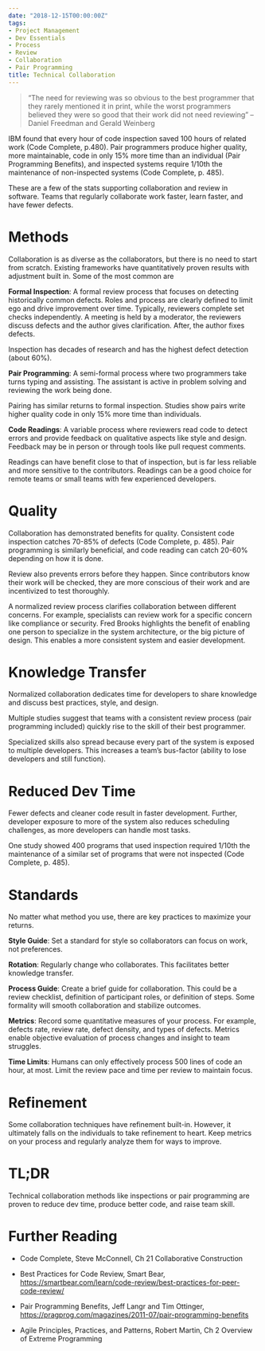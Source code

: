 ```yaml
---
date: "2018-12-15T00:00:00Z"
tags:
- Project Management
- Dev Essentials
- Process
- Review
- Collaboration
- Pair Programming
title: Technical Collaboration
---
```


> “The need for reviewing was so obvious to the best programmer that they
> rarely mentioned it in print, while the worst programmers believed they 
> were so good that their work did not need reviewing”
> – Daniel Freedman and Gerald Weinberg

IBM found that every hour of code inspection saved 100 hours of related work (Code Complete, p.480). Pair programmers produce higher quality, more maintainable, code in only 15% more time than an individual (Pair Programming Benefits), and inspected systems require 1/10th the maintenance of non-inspected systems
(Code Complete, p. 485).

<!--more-->

These are a few of the stats supporting collaboration and review in software. Teams that regularly collaborate work faster, learn faster, and have fewer defects.

Methods
=======

Collaboration is as diverse as the collaborators, but there is no need to start from scratch. Existing frameworks have quantitatively proven results with adjustment built in. Some of the most common are

**Formal Inspection**: A formal review process that focuses on detecting historically common defects. Roles and process are clearly defined to limit ego and drive improvement over time. Typically, reviewers complete set checks independently. A meeting is held by a moderator, the reviewers discuss defects
and the author gives clarification. After, the author fixes defects.

Inspection has decades of research and has the highest defect detection (about 60%).

**Pair Programming**: A semi-formal process where two programmers take turns typing and assisting. The assistant is active in problem solving and reviewing the work being done.

Pairing has similar returns to formal inspection. Studies show pairs write higher quality code in only 15% more time than individuals.

**Code Readings**: A variable process where reviewers read code to detect errors and provide feedback on qualitative aspects like style and design. Feedback may be in person or through tools like pull request comments.

Readings can have benefit close to that of inspection, but is far less reliable and more sensitive to the contributors. Readings can be a good choice for remote teams or small teams with few experienced developers.

Quality
=======

Collaboration has demonstrated benefits for quality. Consistent code inspection catches 70-85% of defects (Code Complete, p. 485). Pair programming is similarly beneficial, and code reading can catch 20-60% depending on how it is done.

Review also prevents errors before they happen. Since contributors know their work will be checked, they are more conscious of their work and are incentivized to test thoroughly.

A normalized review process clarifies collaboration between different concerns. For example, specialists can review work for a specific concern like compliance or security. Fred Brooks highlights the benefit of enabling one person to specialize in the system architecture, or the big picture of design. This
enables a more consistent system and easier development.

Knowledge Transfer
==================

Normalized collaboration dedicates time for developers to share knowledge and discuss best practices, style, and design.

Multiple studies suggest that teams with a consistent review process (pair programming included) quickly rise to the skill of their best programmer.

Specialized skills also spread because every part of the system is exposed to multiple developers. This increases a team’s bus-factor (ability to lose developers and still function).

Reduced Dev Time
================

Fewer defects and cleaner code result in faster development. Further, developer exposure to more of the system also reduces scheduling challenges, as more developers can handle most tasks.

One study showed 400 programs that used inspection required 1/10th the maintenance of a similar set of programs that were not inspected (Code Complete, p. 485).

Standards
=========

No matter what method you use, there are key practices to maximize your returns.

**Style Guide**: Set a standard for style so collaborators can focus on work, not preferences.

**Rotation**: Regularly change who collaborates. This facilitates better knowledge transfer.

**Process Guide**: Create a brief guide for collaboration. This could be a review checklist, definition of participant roles, or definition of steps. Some formality will smooth collaboration and stabilize outcomes.

**Metrics**: Record some quantitative measures of your process. For example, defects rate, review rate, defect density, and types of defects. Metrics enable objective evaluation of process changes and insight to team struggles.

**Time Limits**: Humans can only effectively process 500 lines of code an hour, at most. Limit the review pace and time per review to maintain focus.

Refinement
==========

Some collaboration techniques have refinement built-in. However, it ultimately falls on the individuals to take refinement to heart. Keep metrics on your process and regularly analyze them for ways to improve.

TL;DR
=====

Technical collaboration methods like inspections or pair programming are proven to reduce dev time, produce better code, and raise team skill.

Further Reading
===============

- Code Complete, Steve McConnell, Ch 21 Collaborative Construction

- Best Practices for Code Review, Smart Bear, <https://smartbear.com/learn/code-review/best-practices-for-peer-code-review/>

- Pair Programming Benefits, Jeff Langr and Tim Ottinger, <https://pragprog.com/magazines/2011-07/pair-programming-benefits>

- Agile Principles, Practices, and Patterns, Robert Martin, Ch 2 Overview of Extreme Programming